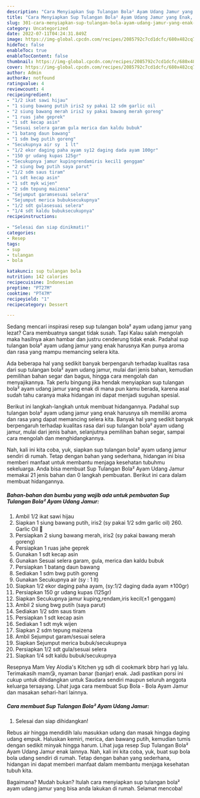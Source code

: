 ```yaml
---
description: "Cara Menyiapkan Sup Tulangan Bola² Ayam Udang Jamur yang Enak, Buat Buka Puasa Bikin Ngiler"
title: "Cara Menyiapkan Sup Tulangan Bola² Ayam Udang Jamur yang Enak, Buat Buka Puasa Bikin Ngiler"
slug: 301-cara-menyiapkan-sup-tulangan-bola-ayam-udang-jamur-yang-enak-buat-buka-puasa-bikin-ngiler
category: Uncategorized
date: 2022-07-11T04:24:31.849Z
image: https://img-global.cpcdn.com/recipes/2085792c7cd1dcfc/680x482cq70/sup-tulangan-bola-ayam-udang-jamur-foto-resep-utama.jpg
hideToc: false
enableToc: true
enableTocContent: false
thumbnail: https://img-global.cpcdn.com/recipes/2085792c7cd1dcfc/680x482cq70/sup-tulangan-bola-ayam-udang-jamur-foto-resep-utama.jpg
cover: https://img-global.cpcdn.com/recipes/2085792c7cd1dcfc/680x482cq70/sup-tulangan-bola-ayam-udang-jamur-foto-resep-utama.jpg
author: Admin
authorAv: notfound
ratingvalue: 4
reviewcount: 4
recipeingredient:
- "1/2 ikat sawi hijau"
- "1 siung bawang putih iris2 sy pakai 12 sdm garlic oil                      260 Garlic Oil "
- "2 siung bawang merah iris2 sy pakai bawang merah goreng"
- "1 ruas jahe geprek"
- "1 sdt kecap asin"
- "Sesuai selera garam gula merica dan kaldu bubuk"
- "1 batang daun bawang"
- "1 sdm bwg putih goreng"
- "Secukupnya air sy  1 lt"
- "1/2 ekor daging paha ayam sy12 daging dada ayam 100gr"
- "150 gr udang kupas 125gr"
- "Secukupnya jamur kupingrendamiris kecil1 genggam"
- "2 siung bwg putih saya parut"
- "1/2 sdm saus tiram"
- "1 sdt kecap asin"
- "1 sdt myk wijen"
- "2 sdm tepung maizena"
- "Sejumput garamsesuai selera"
- "Sejumput merica bubuksecukupnya"
- "1/2 sdt gulasesuai selera"
- "1/4 sdt kaldu bubuksecukupnya"
recipeinstructions:

- "Selesai dan siap dinikmati!"
categories:
- Resep
tags:
- sup
- tulangan
- bola

katakunci: sup tulangan bola 
nutrition: 142 calories
recipecuisine: Indonesian
preptime: "PT27M"
cooktime: "PT47M"
recipeyield: "1"
recipecategory: Dessert

---
```



Sedang mencari inspirasi resep sup tulangan bola² ayam udang jamur yang lezat? Cara membuatnya sangat tidak susah. Tapi Kalau salah mengolah maka hasilnya akan hambar dan justru cenderung tidak enak. Padahal sup tulangan bola² ayam udang jamur yang enak harusnya Kan punya aroma dan rasa yang mampu memancing selera kita.


Ada beberapa hal yang sedikit banyak berpengaruh terhadap kualitas rasa dari sup tulangan bola² ayam udang jamur, mulai dari jenis bahan, kemudian pemilihan bahan segar dan bagus, hingga cara mengolah dan menyajikannya. Tak perlu bingung jika hendak menyiapkan sup tulangan bola² ayam udang jamur yang enak di mana pun kamu berada, karena asal sudah tahu caranya maka hidangan ini dapat menjadi suguhan spesial.

Berikut ini langkah-langkah untuk membuat hidangannya. Padahal sup tulangan bola² ayam udang jamur yang enak harusnya sih memiliki aroma dan rasa yang dapat memancing selera kita. Banyak hal yang sedikit banyak berpengaruh terhadap kualitas rasa dari sup tulangan bola² ayam udang jamur, mulai dari jenis bahan, selanjutnya pemilihan bahan segar, sampai cara mengolah dan menghidangkannya.


Nah, kali ini kita coba, yuk, siapkan sup tulangan bola² ayam udang jamur sendiri di rumah. Tetap dengan bahan yang sederhana, hidangan ini bisa memberi manfaat untuk membantu menjaga kesehatan tubuhmu sekeluarga. Anda bisa membuat Sup Tulangan Bola² Ayam Udang Jamur memakai 21 jenis bahan dan 0 langkah pembuatan. Berikut ini cara dalam membuat hidangannya.

<!--inarticleads1-->

##### Bahan-bahan dan bumbu yang wajib ada untuk pembuatan Sup Tulangan Bola² Ayam Udang Jamur:

1. Ambil 1/2 ikat sawi hijau
1. Siapkan 1 siung bawang putih, iris2 (sy pakai 1/2 sdm garlic oil)                      260. Garlic Oil 🧄
1. Persiapkan 2 siung bawang merah, iris2 (sy pakai bawang merah goreng)
1. Persiapkan 1 ruas jahe geprek
1. Gunakan 1 sdt kecap asin
1. Gunakan Sesuai selera garam, gula, merica dan kaldu bubuk
1. Persiapkan 1 batang daun bawang
1. Sediakan 1 sdm bwg putih goreng
1. Gunakan Secukupnya air (sy : 1 lt)
1. Siapkan 1/2 ekor daging paha ayam, (sy:1/2 daging dada ayam ±100gr)
1. Persiapkan 150 gr udang kupas (125gr)
1. Siapkan Secukupnya jamur kuping,rendam,iris kecil(±1 genggam)
1. Ambil 2 siung bwg putih (saya parut)
1. Sediakan 1/2 sdm saus tiram
1. Persiapkan 1 sdt kecap asin
1. Sediakan 1 sdt myk wijen
1. Siapkan 2 sdm tepung maizena
1. Ambil Sejumput garam/sesuai selera
1. Siapkan Sejumput merica bubuk/secukupnya
1. Persiapkan 1/2 sdt gula/sesuai selera
1. Siapkan 1/4 sdt kaldu bubuk/secukupnya


Resepnya Mam Vey Alodia&#39;s Kitchen yg sdh di cookmark bbrp hari yg lalu. Terimakasih mam😘, nyaman banar (banjar) enak. Jadi pastikan porsi ini cukup untuk dihidangkan untuk Saudara sendiri maupun seluruh anggota keluarga tersayang. Lihat juga cara membuat Sup Bola - Bola Ayam Jamur dan masakan sehari-hari lainnya. 

<!--inarticleads2-->

##### Cara membuat Sup Tulangan Bola² Ayam Udang Jamur:


1. Selesai dan siap dihidangkan!

Rebus air hingga mendidih lalu masukkan udang dan masak hingga daging udang empuk. Haluskan kemiri, merica, dan bawang putih, kemudian tumis dengan sedikit minyak hingga harum. Lihat juga resep Sup Tulangan Bola² Ayam Udang Jamur enak lainnya. Nah, kali ini kita coba, yuk, buat sup bola bola udang sendiri di rumah. Tetap dengan bahan yang sederhana, hidangan ini dapat memberi manfaat dalam membantu menjaga kesehatan tubuh kita. 

Bagaimana? Mudah bukan? Itulah cara menyiapkan sup tulangan bola² ayam udang jamur yang bisa anda lakukan di rumah. Selamat mencoba!
